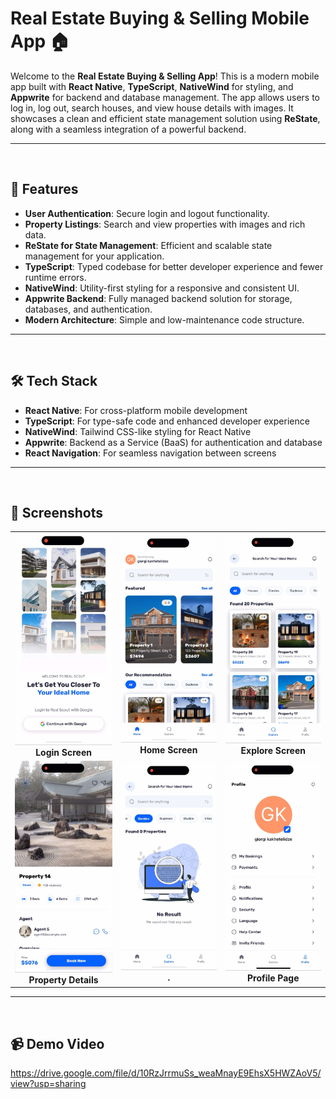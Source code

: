 # Real Estate Buying & Selling Mobile App 🏠

Welcome to the **Real Estate Buying & Selling App**! This is a modern mobile app built with **React Native**, **TypeScript**, **NativeWind** for styling, and **Appwrite** for backend and database management. The app allows users to log in, log out, search houses, and view house details with images. It showcases a clean and efficient state management solution using **ReState**, along with a seamless integration of a powerful backend.


---
<br>


## 📱 Features

- **User Authentication**: Secure login and logout functionality.
- **Property Listings**: Search and view properties with images and rich data.
- **ReState for State Management**: Efficient and scalable state management for your application.
- **TypeScript**: Typed codebase for better developer experience and fewer runtime errors.
- **NativeWind**: Utility-first styling for a responsive and consistent UI.
- **Appwrite Backend**: Fully managed backend solution for storage, databases, and authentication.
- **Modern Architecture**: Simple and low-maintenance code structure.

---
<br>


## 🛠️ Tech Stack

- **React Native**: For cross-platform mobile development
- **TypeScript**: For type-safe code and enhanced developer experience
- **NativeWind**: Tailwind CSS-like styling for React Native
- **Appwrite**: Backend as a Service (BaaS) for authentication and database
- **React Navigation**: For seamless navigation between screens

---
<br>

## 📸 Screenshots



<div align="center">
  <table>
    <tr>
      <td align="center">
        <img src="assets/images/screens/screen4.jpg" alt="Home Screen" width="200"><br>
        <b>Login Screen</b>
      </td>
      <td align="center">
        <img src="assets/images/screens/screen5.jpg" alt="Profile Screen" width="200"><br>
        <b>Home Screen</b>
      </td>
      <td align="center">
        <img src="assets/images/screens/screen1.jpg" alt="Explore Screen" width="200"><br>
        <b>Explore Screen</b>
      </td>
    </tr>
    <tr>
      <td align="center">
        <img src="assets/images/screens/screen6.jpg" alt="Property Details Screen" width="200"><br>
        <b>Property Details</b>
      </td>
      <td align="center">
        <img src="assets/images/screens/screen2.jpg" alt="Property Details Screen" width="200"><br>
        <b>.</b>
      </td>
      <td align="center">
        <img src="assets/images/screens/screen3.jpg" alt="Property Details Screen" width="200"><br>
        <b>Profile Page</b>
      </td>
    </tr>
  </table>
</div>


---
<br>

## 📹 Demo Video

https://drive.google.com/file/d/10RzJrrmuSs_weaMnayE9EhsX5HWZAoV5/view?usp=sharing






